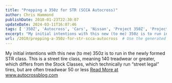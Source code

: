 ```yaml
---
title: "Prepping a 350z for STR (SCCA Autocross)"
author: Chris Hammond
publishDate: 2010-01-23T22:30:07
updateDate: 2024-03-11T16:07:46
tags: [ '350Z', 'Autocross', 'Cars', 'Nissan', 'Project 350Z', 'Project350z', 'Project350zcom' ]
excerpt: "My initial intentions with this new (to me) 350z is to run in the newly formed STR class. This is a street tire class, meaning 140 treadwear or greater, which differs from the Stock Classes, which technically run “street legal” tires, but are often treadwear 50 or less"
url: /2010/prepping-a-350z-for-str-scca-autocross  # Use the generated URL with year
---
```

My initial intentions with this new (to me) 350z is to run in the newly formed STR class. This is a street tire class, meaning 140 treadwear or greater, which differs from the Stock Classes, which technically run “street legal” tires, but are often treadwear 50 or less <a href="https://www.autocrossblog.com/prepping-a-350z-for-str-scca-autocross">Read More at www.autocrossblog.com</a>
